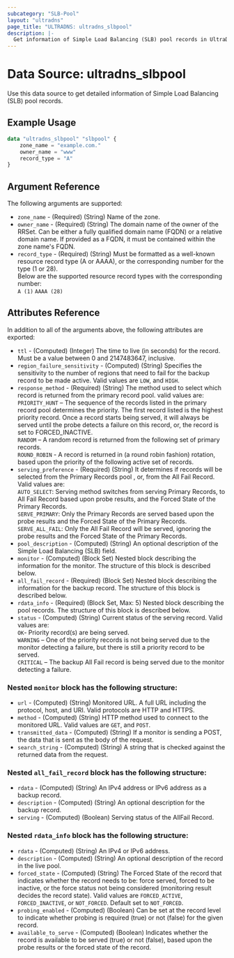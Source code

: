```yaml
---
subcategory: "SLB-Pool"
layout: "ultradns"
page_title: "ULTRADNS: ultradns_slbpool"
description: |-
  Get information of Simple Load Balancing (SLB) pool records in UltraDNS.
---
```


# Data Source: ultradns_slbpool

Use this data source to get detailed information of Simple Load Balancing (SLB) pool records.

## Example Usage

```terraform
data "ultradns_slbpool" "slbpool" {
    zone_name = "example.com."
    owner_name = "www"
    record_type = "A"
}
```


## Argument Reference

The following arguments are supported:

* `zone_name` - (Required) (String) Name of the zone.
* `owner_name` - (Required) (String) The domain name of the owner of the RRSet. Can be either a fully qualified domain name (FQDN) or a relative domain name. If provided as a FQDN, it must be contained within the zone name's FQDN.
* `record_type` - (Required) (String) Must be formatted as a well-known resource record type (A or AAAA), or the corresponding number for the type (1 or 28).<br/>
Below are the supported resource record types with the corresponding number:<br/>
`A (1)`
`AAAA (28)`


## Attributes Reference

In addition to all of the arguments above, the following attributes are exported:

* `ttl` - (Computed) (Integer) The time to live (in seconds) for the record. Must be a value between 0 and 2147483647, inclusive.
* `region_failure_sensitivity` - (Computed) (String) Specifies the sensitivity to the number of regions that need to fail for the backup record to be made active. Valid values are `LOW`, and `HIGH`.
* `response_method` - (Required) (String) The method used to select which record is returned from the primary record pool. valid values are:</br>
`PRIORITY_HUNT` – The sequence of the records listed in the primary record pool determines the priority. The first record listed is the highest priority record. Once a record starts being served, it will always be served until the probe detects a failure on this record, or, the record is set to FORCED_INACTIVE.</br>
`RANDOM` – A random record is returned from the following set of primary records.</br>
`ROUND_ROBIN` - A record is returned in (a round robin fashion) rotation, based upon the priority of the following active set of records.
* `serving_preference` - (Required) (String) It determines if records will be selected from the Primary Records pool , or, from the All Fail Record. Valid values are:</br>
`AUTO_SELECT`: Serving method switches from serving Primary Records, to All Fail Record based upon probe results, and the Forced State of the Primary Records.</br>
`SERVE_PRIMARY`: Only the Primary Records are served based upon the probe results and the Forced State of the Primary Records.</br>
`SERVE_ALL_FAIL`: Only the All Fail Record will be served, ignoring the probe results and the Forced State of the Primary Records.
* `pool_description` - (Computed) (String) An optional description of the Simple Load Balancing (SLB) field.
* `monitor` - (Computed) (Block Set) Nested block describing the information for the monitor. The structure of this block is described below.
* `all_fail_record` - (Required) (Block Set) Nested block describing the information for the backup record. The structure of this block is described below.
* `rdata_info` - (Required) (Block Set, Max: 5) Nested block describing the pool records. The structure of this block is described below.
* `status` - (Computed) (String)  Current status of the serving record. Valid values are:</br>
`OK`- Priority record(s) are being served.</br>
`WARNING` – One of the priority records is not being served due to the monitor detecting a failure, but there is still a priority record to be served.</br>
`CRITICAL` – The backup All Fail record is being served due to the monitor detecting a failure.

### Nested `monitor` block has the following structure:

* `url` - (Computed) (String) Monitored URL. A full URL including the protocol, host, and URI. Valid protocols are HTTP and HTTPS.
* `method` - (Computed) (String) HTTP method used to connect to the monitored URL. Valid values are `GET`, and `POST`.
* `transmitted_data` - (Computed) (String) If a monitor is sending a POST, the data that is sent as the body of the request.
* `search_string` - (Computed) (String) A string that is checked against the returned data from the request. 

### Nested `all_fail_record` block has the following structure:

* `rdata` - (Computed) (String) An IPv4 address or IPv6 address as a backup record.
* `description` - (Computed) (String) An optional description for the backup record.
* `serving` - (Computed) (Boolean) Serving status of the AllFail Record.

### Nested `rdata_info` block has the following structure:

* `rdata` - (Computed) (String) An IPv4 or IPv6 address.
* `description` - (Computed) (String) An optional description of the record in the live pool.
* `forced_state` - (Computed) (String) The Forced State of the record that indicates whether the record needs to be: force served, forced to be inactive, or the force status not being considered (monitoring result decides the record state). Valid values are `FORCED_ACTIVE`, `FORCED_INACTIVE`, or `NOT_FORCED`. Default set to `NOT_FORCED`.
* `probing_enabled` - (Computed) (Boolean) Can be set at the record level to indicate whether probing is required (true) or not (false) for the given record.
* `available_to_serve` - (Computed) (Boolean) Indicates whether the record is available to be served (true) or not (false), based upon the probe results or the forced state of the record.
